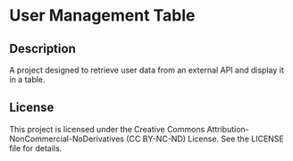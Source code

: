 # User Management Table

## Description

A project designed to retrieve user data from an external API and display it in a table.

## License

This project is licensed under the Creative Commons Attribution-NonCommercial-NoDerivatives (CC BY-NC-ND) License. See the LICENSE file for details.
